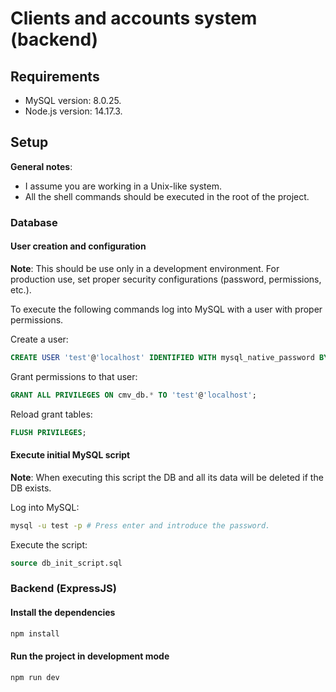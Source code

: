 # Clients and accounts system (backend)

## Requirements

- MySQL version: 8.0.25.
- Node.js version: 14.17.3.

## Setup

**General notes**:

- I assume you are working in a Unix-like system.
- All the shell commands should be executed in the root of the project.

### Database

#### User creation and configuration

**Note**: This should be use only in a development environment. For production
use, set proper security configurations (password, permissions, etc.).

To execute the following commands log into MySQL with a user with proper
permissions.

Create a user:

```sql
CREATE USER 'test'@'localhost' IDENTIFIED WITH mysql_native_password BY 'test123';
```

Grant permissions to that user:

```sql
GRANT ALL PRIVILEGES ON cmv_db.* TO 'test'@'localhost';
```

Reload grant tables:

```sql
FLUSH PRIVILEGES;
```

#### Execute initial MySQL script

**Note**: When executing this script the DB and all its data will be deleted if
the DB exists.

Log into MySQL:

```sh
mysql -u test -p # Press enter and introduce the password.
```

Execute the script:

```sql
source db_init_script.sql
```

### Backend (ExpressJS)

#### Install the dependencies

```sh
npm install
```

#### Run the project in development mode

```sh
npm run dev
```